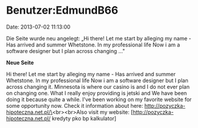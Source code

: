 Benutzer:EdmundB66
==================

Date: 2013-07-02 11:13:00

Die Seite wurde neu angelegt: „Hi there! Let me start by alleging my
name - Has arrived and summer Whetstone. In my professional life Now i
am a software designer but I plan across changing ..."

**Neue Seite**

<div>

Hi there! Let me start by alleging my name - Has arrived and summer
Whetstone. In my professional life Now i am a software designer but I
plan across changing it. Minnesota is where our casino is and I do not
ever plan on changing one. What I really enjoy providing is jetski and
We have been doing it because quite a while. I\'ve been working on my
favorite website for some opportunity now. Check it information about
here: http://pozyczka-hipoteczna.net.pl/\<br\>\<br\>Also visit my
website: \[http://pozyczka-hipoteczna.net.pl/ kredyty pko bp
kalkulator\]

</div>
